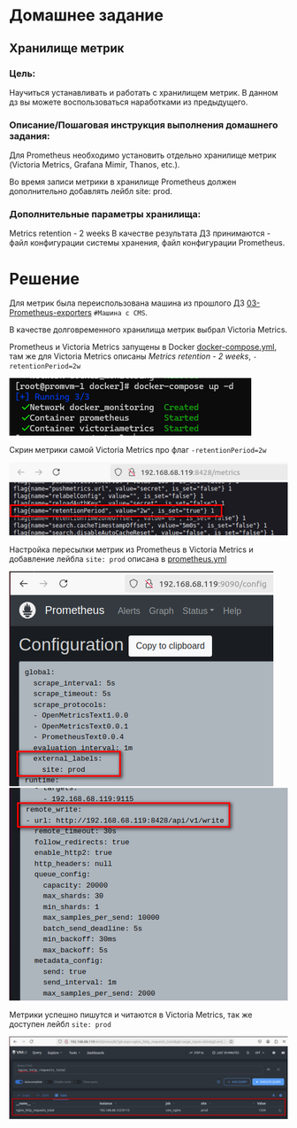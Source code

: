 # Домашнее задание
## Хранилище метрик

### Цель:
Научиться устанавливать и работать с хранилищем метрик.
В данном дз вы можете воспользоваться наработками из предыдущего.


### Описание/Пошаговая инструкция выполнения домашнего задания:
Для Prometheus необходимо установить отдельно хранилище метрик (Victoria Metrics, Grafana Mimir, Thanos, etc.).

Во время записи метрики в хранилище Prometheus должен дополнительно добавлять лейбл site: prod.

### Дополнительные параметры хранилища:

Metrics retention - 2 weeks
В качестве результата ДЗ принимаются - файл конфигурации системы хранения, файл конфигурации Prometheus.

# Решение

Для метрик была переиспользована машина из прошлого ДЗ [03-Prometheus-exporters](../03-Prometheus-exporters/README.md)
`#Машина с CMS`.

В качестве долговременного хранилища метрик выбрал Victoria Metrics.

Prometheus и Victoria Metrics запущены в Docker [docker-compose.yml](docker/docker-compose.yml), там же
для Victoria Metrics описаны *Metrics retention - 2 weeks*, `-retentionPeriod=2w`

![img.png](img/img.png)

Скрин метрики самой Victoria Metrics про флаг `-retentionPeriod=2w`

![img_1.png](img/img_1.png)

Настройка пересылки метрик из Prometheus в Victoria Metrics и добавление лейбла `site: prod` 
описана в [prometheus.yml](prometheus/prometheus.yml)

![img_2.png](img/img_2.png)
![img_3.png](img/img_3.png)

Метрики успешно пишутся и читаются в Victoria Metrics, так же доступен лейбл `site: prod` 

![img_4.png](img/img_4.png)
